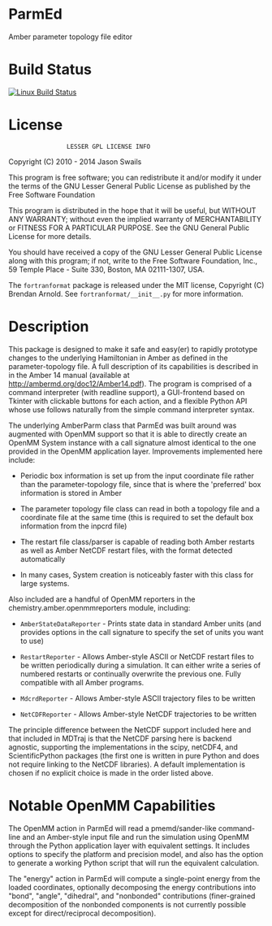 ParmEd
======

Amber parameter topology file editor

Build Status
============

[![Linux Build Status](https://travis-ci.org/swails/ParmEd.png?branch=master)](https://travis-ci.org/swails/ParmEd)

License
=======
                    LESSER GPL LICENSE INFO

Copyright (C) 2010 - 2014 Jason Swails

This program is free software; you can redistribute it and/or modify
it under the terms of the GNU Lesser General Public License as published by
the Free Software Foundation

This program is distributed in the hope that it will be useful,
but WITHOUT ANY WARRANTY; without even the implied warranty of
MERCHANTABILITY or FITNESS FOR A PARTICULAR PURPOSE.  See the
GNU General Public License for more details.
   
You should have received a copy of the GNU Lesser General Public License
along with this program; if not, write to the Free Software
Foundation, Inc., 59 Temple Place - Suite 330,
Boston, MA 02111-1307, USA.

The `fortranformat` package is released under the MIT license, Copyright (C)
Brendan Arnold. See `fortranformat/__init__.py` for more information.

Description
===========

This package is designed to make it safe and easy(er) to rapidly prototype
changes to the underlying Hamiltonian in Amber as defined in the
parameter-topology file. A full description of its capabilities is described in
in the Amber 14 manual (available at http://ambermd.org/doc12/Amber14.pdf).
The program is comprised of a command interpreter (with readline support), a
GUI-frontend based on Tkinter with clickable buttons for each action, and a
flexible Python API whose use follows naturally from the simple command
interpreter syntax.

The underlying AmberParm class that ParmEd was built around was augmented with
OpenMM support so that it is able to directly create an OpenMM System instance
with a call signature almost identical to the one provided in the OpenMM
application layer. Improvements implemented here include:

- Periodic box information is set up from the input coordinate file rather than the parameter-topology file, since that is where the 'preferred' box information is stored in Amber

- The parameter topology file class can read in both a topology file and a coordinate file at the same time (this is required to set the default box information from the inpcrd file)

- The restart file class/parser is capable of reading both Amber restarts as well as Amber NetCDF restart files, with the format detected automatically

- In many cases, System creation is noticeably faster with this class for large systems.

Also included are a handful of OpenMM reporters in the
chemistry.amber.openmmreporters module, including:

- `AmberStateDataReporter` - Prints state data in standard Amber units (and provides options in the call signature to specify the set of units you want to use)
  
- `RestartReporter` - Allows Amber-style ASCII or NetCDF restart files to be written periodically during a simulation. It can either write a series of numbered restarts or continually overwrite the previous one. Fully compatible with all Amber programs.
  
- `MdcrdReporter` - Allows Amber-style ASCII trajectory files to be written
  
- `NetCDFReporter` - Allows Amber-style NetCDF trajectories to be written

The principle difference between the NetCDF support included here and that
included in MDTraj is that the NetCDF parsing here is backend agnostic,
supporting the implementations in the scipy, netCDF4, and ScientificPython
packages (the first one is written in pure Python and does not require linking
to the NetCDF libraries). A default implementation is chosen if no explicit
choice is made in the order listed above.

Notable OpenMM Capabilities
===========================

The OpenMM action in ParmEd will read a pmemd/sander-like command-line and an
Amber-style input file and run the simulation using OpenMM through the Python
application layer with equivalent settings.  It includes options to specify the
platform and precision model, and also has the option to generate a working
Python script that will run the equivalent calculation.

The "energy" action in ParmEd will compute a single-point energy from the loaded
coordinates, optionally decomposing the energy contributions into "bond",
"angle", "dihedral", and "nonbonded" contributions (finer-grained decomposition
of the nonbonded components is not currently possible except for
direct/reciprocal decomposition).
